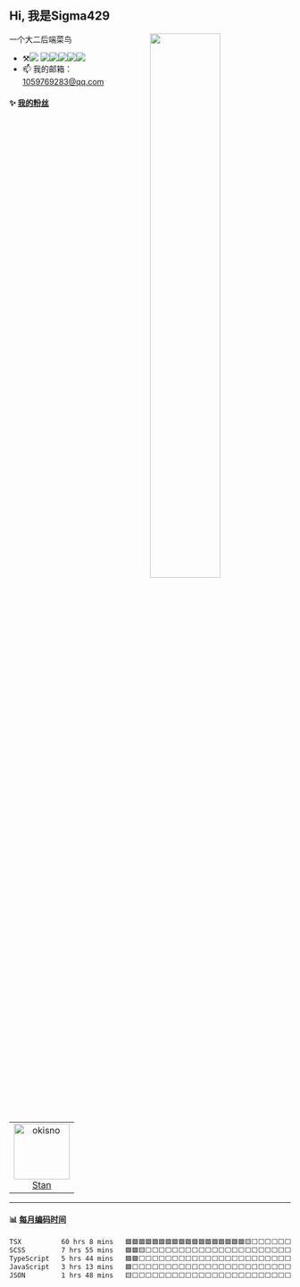<!--
**Sigma429/Sigma429** is a ✨ _special_ ✨ repository because its `README.md` (this file) appears on your GitHub profile.

Here are some ideas to get you started:

- 🔭 I’m currently working on ...
- 🌱 I’m currently learning ...
- 👯 I’m looking to collaborate on ...
- 🤔 I’m looking for help with ...
- 💬 Ask me about ...
- 📫 How to reach me: ...
- 😄 Pronouns: ...
- ⚡ Fun fact: ...
-->


## Hi, 我是Sigma429

[<img align="right" width="50%" src="https://github-readme-stats.vercel.app/api?username=Sigma429&show_icons=true&locale=cn">](https://metrics.lecoq.io/xlz122#gh-light-mode-only)

一个大二后端菜鸟

-   :hammer_and_pick:![](https://img.shields.io/badge/python-orange) ![](https://img.shields.io/badge/Java-blue)![](https://img.shields.io/badge/Spring-green)![](https://img.shields.io/badge/Mysql-brown)![](https://img.shields.io/badge/Linux-Cambridge%20blue)![](https://img.shields.io/badge/%E8%AE%A1%E7%AE%97%E6%9C%BA%E5%9F%BA%E7%A1%80-red)
-   📫 我的邮箱：1059769283@qq.com


#### :sparkles: [我的粉丝](https://github.com/Sigma429?tab=followers)

<!--START_SECTION:followers-->

<table>
  <tr>
    <td align="center">
      <a href="https://github.com/okisno">
        <img src="https://avatars2.githubusercontent.com/u/1029665" width="100px;" alt="okisno"/>
      </a>
      <br />
      <a href="https://github.com/okisno">Stan</a>
    </td>
  </tr>
</table>

<!--END_SECTION:followers-->

---

#### :bar_chart: [每月编码时间](https://github.com/muety/wakapi)

<!--START_SECTION:waka-->

```txt
TSX          60 hrs 8 mins   🟩🟩🟩🟩🟩🟩🟩🟩🟩🟩🟩🟩🟩🟩🟩🟩🟩🟩🟨⬜⬜⬜⬜⬜⬜   73.73 %
SCSS         7 hrs 55 mins   🟩🟩🟨⬜⬜⬜⬜⬜⬜⬜⬜⬜⬜⬜⬜⬜⬜⬜⬜⬜⬜⬜⬜⬜⬜   09.71 %
TypeScript   5 hrs 44 mins   🟩🟩⬜⬜⬜⬜⬜⬜⬜⬜⬜⬜⬜⬜⬜⬜⬜⬜⬜⬜⬜⬜⬜⬜⬜   07.02 %
JavaScript   3 hrs 13 mins   🟩⬜⬜⬜⬜⬜⬜⬜⬜⬜⬜⬜⬜⬜⬜⬜⬜⬜⬜⬜⬜⬜⬜⬜⬜   03.94 %
JSON         1 hrs 48 mins   🟨⬜⬜⬜⬜⬜⬜⬜⬜⬜⬜⬜⬜⬜⬜⬜⬜⬜⬜⬜⬜⬜⬜⬜⬜   02.20 %
```

<!--END_SECTION:waka-->
